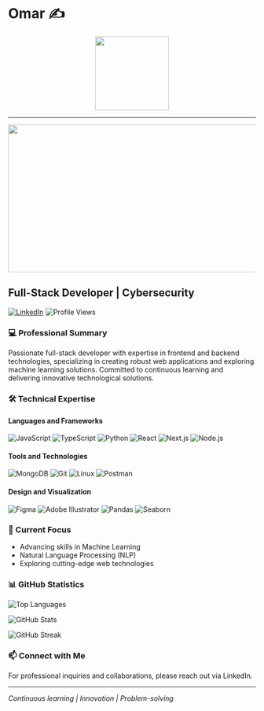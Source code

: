 # Omar :writing_hand:

<div id="header" align="center">
  <img src="https://i.giphy.com/media/v1.Y2lkPTc5MGI3NjExc3Jncm9sejkyaHMxajQza3g2amVod2hnendtbWdtdHBjOWRvbjQ5ciZlcD12MV9pbnRlcm5hbF9naWZfYnlfaWQmY3Q9Zw/u1WhXLjwgcXpHJBMRM/giphy.gif" width="150"/>
</div>
<hr/>
<div align="center">
  <img src="https://media.giphy.com/media/dWesBcTLavkZuG35MI/giphy.gif" width="600" height="300" border-raduis="12"/>
</div>


## Full-Stack Developer | Cybersecurity

[![LinkedIn](https://img.shields.io/badge/LinkedIn-blue?style=for-the-badge&logo=linkedin&logoColor=white)](https://linkedin.com/in/oma)
![Profile Views](https://komarev.com/ghpvc/?username=oma&color=darkblue)

### 💻 Professional Summary

Passionate full-stack developer with expertise in frontend and backend technologies, specializing in creating robust web applications and exploring machine learning solutions. Committed to continuous learning and delivering innovative technological solutions.

### 🛠 Technical Expertise

#### Languages and Frameworks
![JavaScript](https://img.shields.io/badge/JavaScript-323330?style=for-the-badge&logo=javascript&logoColor=F7DF1E)
![TypeScript](https://img.shields.io/badge/TypeScript-007ACC?style=for-the-badge&logo=typescript&logoColor=white)
![Python](https://img.shields.io/badge/Python-3776AB?style=for-the-badge&logo=python&logoColor=white)
![React](https://img.shields.io/badge/React-20232A?style=for-the-badge&logo=react&logoColor=61DAFB)
![Next.js](https://img.shields.io/badge/next.js-000000?style=for-the-badge&logo=nextdotjs&logoColor=white)
![Node.js](https://img.shields.io/badge/Node.js-339933?style=for-the-badge&logo=nodedotjs&logoColor=white)

#### Tools and Technologies
![MongoDB](https://img.shields.io/badge/MongoDB-4EA94B?style=for-the-badge&logo=mongodb&logoColor=white)
![Git](https://img.shields.io/badge/Git-F05032?style=for-the-badge&logo=git&logoColor=white)
![Linux](https://img.shields.io/badge/Linux-FCC624?style=for-the-badge&logo=linux&logoColor=black)
![Postman](https://img.shields.io/badge/Postman-FF6C37?style=for-the-badge&logo=Postman&logoColor=white)

#### Design and Visualization
![Figma](https://img.shields.io/badge/Figma-F24E1E?style=for-the-badge&logo=figma&logoColor=white)
![Adobe Illustrator](https://img.shields.io/badge/Adobe%20Illustrator-FF9A00?style=for-the-badge&logo=adobe%20illustrator&logoColor=white)
![Pandas](https://img.shields.io/badge/Pandas-2C2D72?style=for-the-badge&logo=pandas&logoColor=white)
![Seaborn](https://img.shields.io/badge/Seaborn-informational?style=for-the-badge&logo=python&logoColor=white)

### 🌱 Current Focus

- Advancing skills in Machine Learning
- Natural Language Processing (NLP)
- Exploring cutting-edge web technologies

### 📊 GitHub Statistics

![Top Languages](https://github-readme-stats.vercel.app/api/top-langs?username=Omar-OTech&theme=dark&layout=compact)

![GitHub Stats](https://github-readme-stats.vercel.app/api?username=Omar-OTech&theme=dark&show_icons=true)

![GitHub Streak](https://github-readme-streak-stats.herokuapp.com/?user=Omar-OTech&theme=dark)

### 📫 Connect with Me

For professional inquiries and collaborations, please reach out via LinkedIn.

---

*Continuous learning | Innovation | Problem-solving*
